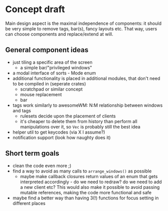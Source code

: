 # Concept draft
Main design aspect is the maximal independence of components: it should be
very simple to remove tags, bar(s), fancy layouts etc.
That way, users can choose components and replace/extend at will.

## General component ideas
* just tiling a specific area of the screen
  * a simple bar/"privileged windows"
* a modal interface of sorts - Mode enum
* additional functionality is placed in additional modules, that don't need
  to be compiled in (seperate crates)
  * scratchpad or similar concept
  * mouse replacement
  * bar
* tags work similarly to awesomeWM: N:M relationship between windows and tags
  * rulesets decide upon the placement of clients
  * it's cheaper to delete them from history than perform all manipulations
    over it, so `Vec` is probably still the best idea
* helper util to get keycodes (via X I assume?)
* notification support (look how naughty does it)

## Short term goals
* clean the code even more ;)
* find a way to avoid as many calls to `arrange_windows()` as possible
  * maybe make callback closures return values of an enum that gets interpreted
    accordingly - do we need to redraw? do we need to add a new client etc?
    This would also make it possible to avoid passing mutable references, making
    the code more functional and safe
* maybe find a better way than having 3(!) functions for focus setting in
  different places
